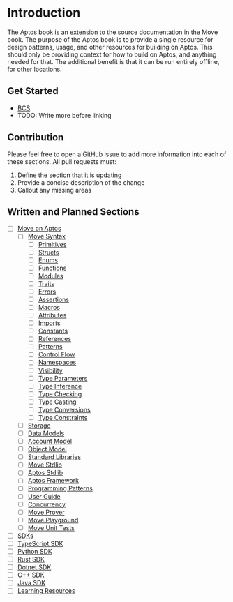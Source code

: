 # Introduction

The Aptos book is an extension to the source documentation in the Move book. The purpose of the Aptos book is to
provide a single resource for design patterns, usage, and other resources for building on Aptos. This should only be
providing context for how to build on Aptos, and anything needed for that. The additional benefit is that it can be run
entirely offline, for other locations.

## Get Started

- [BCS](binary_canonical_serialization/intro.md)
- TODO: Write more before linking

## Contribution

Please feel free to open a GitHub issue to add more information into each of these sections. All pull requests must:

1. Define the section that it is updating
2. Provide a concise description of the change
3. Callout any missing areas

## Written and Planned Sections

- [ ] [Move on Aptos](move/intro.md)
  - [ ] [Move Syntax](move/syntax/intro.md)
    - [ ]  [Primitives](move/syntax/primitives.md)
    - [ ]  [Structs](move/syntax/structs.md)
    - [ ]  [Enums](move/syntax/enums.md)
    - [ ]  [Functions](move/syntax/functions.md)
    - [ ]  [Modules](move/syntax/modules.md)
    - [ ]  [Traits](move/syntax/traits.md)
    - [ ]  [Errors](move/syntax/errors.md)
    - [ ]  [Assertions](move/syntax/assertions.md)
    - [ ]  [Macros](move/syntax/macros.md)
    - [ ]  [Attributes](move/syntax/attributes.md)
    - [ ]  [Imports](move/syntax/imports.md)
    - [ ]  [Constants](move/syntax/constants.md)
    - [ ]  [References](move/syntax/references.md)
    - [ ]  [Patterns](move/syntax/patterns.md)
    - [ ]  [Control Flow](move/syntax/control_flow.md)
    - [ ]  [Namespaces](move/syntax/namespaces.md)
    - [ ]  [Visibility](move/syntax/visibility.md)
    - [ ]  [Type Parameters](move/syntax/type_parameters.md)
    - [ ]  [Type Inference](move/syntax/type_inference.md)
    - [ ]  [Type Checking](move/syntax/type_checking.md)
    - [ ]  [Type Casting](move/syntax/type_casting.md)
    - [ ]  [Type Conversions](move/syntax/type_conversions.md)
    - [ ]  [Type Constraints](move/syntax/type_constraints.md)
  - [ ]  [Storage](move/storage.md)
  - [ ]  [Data Models](move/data_models.md)
    - [ ]  [Account Model](standards/data_models/account_model.md)
    - [ ]  [Object Model](standards/data_models/object_model.md)
  - [ ]  [Standard Libraries](move/standard_libs.md)
    - [ ]  [Move Stdlib](move/move_stdlib.md)
    - [ ]  [Aptos Stdlib](move/aptos_stdlib.md)
    - [ ]  [Aptos Framework](move/aptos_framework.md)
  - [ ]  [Programming Patterns](move/patterns.md)
  - [ ]  [User Guide](move/user_guide.md)
    - [ ]  [Concurrency](move/syntax/concurrency.md)
    - [ ]  [Move Prover](move/move_prover.md)
    - [ ]  [Move Playground](move/move_playground.md)
    - [ ]  [Move Unit Tests](move/move_unit_tests.md)
- [ ]  [SDKs](sdk.md)
  - [ ]  [TypeScript SDK](sdk/web3js.md)
  - [ ]  [Python SDK](sdk/python_sdk.md)
  - [ ]  [Rust SDK](sdk/rust_sdk.md)
  - [ ]  [Dotnet SDK](sdk/dotnet_sdk.md)
  - [ ]  [C++ SDK](sdk/cpp_sdk.md)
  - [ ]  [Java SDK](sdk/java_sdk.md)
- [ ]  [Learning Resources](resources.md)
